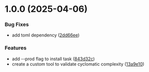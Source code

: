 # 1.0.0 (2025-04-06)


### Bug Fixes

* add toml dependency ([2dd66ee](https://github.com/ocrosby/py-cyclo/commit/2dd66ee372ee29a33d614b3f0ba3c8daf5d4e9c6))


### Features

* add --prod flag to install task ([843d32c](https://github.com/ocrosby/py-cyclo/commit/843d32c80e6f0933da62297dbb350e85a92e0c6a))
* create a custom tool to validate cyclomatic complexity ([13a9e10](https://github.com/ocrosby/py-cyclo/commit/13a9e10d0d601f679e08880dfdf46508926099f8))
